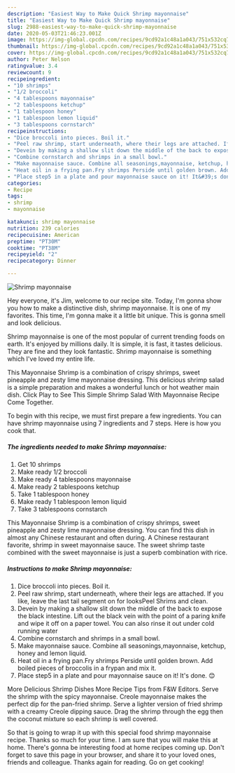 ```yaml
---
description: "Easiest Way to Make Quick Shrimp mayonnaise"
title: "Easiest Way to Make Quick Shrimp mayonnaise"
slug: 2988-easiest-way-to-make-quick-shrimp-mayonnaise
date: 2020-05-03T21:46:23.001Z
image: https://img-global.cpcdn.com/recipes/9cd92a1c48a1a043/751x532cq70/shrimp-mayonnaise-recipe-main-photo.jpg
thumbnail: https://img-global.cpcdn.com/recipes/9cd92a1c48a1a043/751x532cq70/shrimp-mayonnaise-recipe-main-photo.jpg
cover: https://img-global.cpcdn.com/recipes/9cd92a1c48a1a043/751x532cq70/shrimp-mayonnaise-recipe-main-photo.jpg
author: Peter Nelson
ratingvalue: 3.4
reviewcount: 9
recipeingredient:
- "10 shrimps"
- "1/2 broccoli"
- "4 tablespoons mayonnaise"
- "2 tablespoons ketchup"
- "1 tablespoon honey"
- "1 tablespoon lemon liquid"
- "3 tablespoons cornstarch"
recipeinstructions:
- "Dice broccoli into pieces. Boil it."
- "Peel raw shrimp, start underneath, where their legs are attached. If you like, leave the last tail segment on for looksPeel Shrims and clean."
- "Devein by making a shallow slit down the middle of the back to expose the black intestine. Lift out the black vein with the point of a paring knife and wipe it off on a paper towel. You can also rinse it out under cold running water"
- "Combine cornstarch and shrimps in a small bowl."
- "Make mayonnaise sauce. Combine all seasonings,mayonnaise, ketchup, honey and lemon liquid."
- "Heat oil in a frying pan.Fry shrimps Perside until golden brown. Add boiled pieces of broccolis in a frypan and mix it."
- "Place step5 in a plate and pour mayonnaise sauce on it! It&#39;s done. 😊"
categories:
- Recipe
tags:
- shrimp
- mayonnaise

katakunci: shrimp mayonnaise 
nutrition: 239 calories
recipecuisine: American
preptime: "PT30M"
cooktime: "PT38M"
recipeyield: "2"
recipecategory: Dinner

---
```



![Shrimp mayonnaise](https://img-global.cpcdn.com/recipes/9cd92a1c48a1a043/751x532cq70/shrimp-mayonnaise-recipe-main-photo.jpg)

Hey everyone, it's Jim, welcome to our recipe site. Today, I'm gonna show you how to make a distinctive dish, shrimp mayonnaise. It is one of my favorites. This time, I'm gonna make it a little bit unique. This is gonna smell and look delicious.

Shrimp mayonnaise is one of the most popular of current trending foods on earth. It's enjoyed by millions daily. It is simple, it is fast, it tastes delicious. They are fine and they look fantastic. Shrimp mayonnaise is something which I've loved my entire life.

This Mayonnaise Shrimp is a combination of crispy shrimps, sweet pineapple and zesty lime mayonnaise dressing. This delicious shrimp salad is a simple preparation and makes a wonderful lunch or hot weather main dish. Click Play to See This Simple Shrimp Salad With Mayonnaise Recipe Come Together.


To begin with this recipe, we must first prepare a few ingredients. You can have shrimp mayonnaise using 7 ingredients and 7 steps. Here is how you cook that.

<!--inarticleads1-->

##### The ingredients needed to make Shrimp mayonnaise:

1. Get 10 shrimps
1. Make ready 1/2 broccoli
1. Make ready 4 tablespoons mayonnaise
1. Make ready 2 tablespoons ketchup
1. Take 1 tablespoon honey
1. Make ready 1 tablespoon lemon liquid
1. Take 3 tablespoons cornstarch


This Mayonnaise Shrimp is a combination of crispy shrimps, sweet pineapple and zesty lime mayonnaise dressing. You can find this dish in almost any Chinese restaurant and often during. A Chinese restaurant favorite, shrimp in sweet mayonnaise sauce. The sweet shrimp taste combined with the sweet mayonnaise is just a superb combination with rice. 

<!--inarticleads2-->

##### Instructions to make Shrimp mayonnaise:

1. Dice broccoli into pieces. Boil it.
1. Peel raw shrimp, start underneath, where their legs are attached. If you like, leave the last tail segment on for looksPeel Shrims and clean.
1. Devein by making a shallow slit down the middle of the back to expose the black intestine. Lift out the black vein with the point of a paring knife and wipe it off on a paper towel. You can also rinse it out under cold running water
1. Combine cornstarch and shrimps in a small bowl.
1. Make mayonnaise sauce. Combine all seasonings,mayonnaise, ketchup, honey and lemon liquid.
1. Heat oil in a frying pan.Fry shrimps Perside until golden brown. Add boiled pieces of broccolis in a frypan and mix it.
1. Place step5 in a plate and pour mayonnaise sauce on it! It&#39;s done. 😊


More Delicious Shrimp Dishes More Recipe Tips from F&amp;W Editors. Serve the shrimp with the spicy mayonnaise. Creole mayonnaise makes the perfect dip for the pan-fried shrimp. Serve a lighter version of fried shrimp with a creamy Creole dipping sauce. Drag the shrimp through the egg then the coconut mixture so each shrimp is well covered. 

So that is going to wrap it up with this special food shrimp mayonnaise recipe. Thanks so much for your time. I am sure that you will make this at home. There's gonna be interesting food at home recipes coming up. Don't forget to save this page in your browser, and share it to your loved ones, friends and colleague. Thanks again for reading. Go on get cooking!
